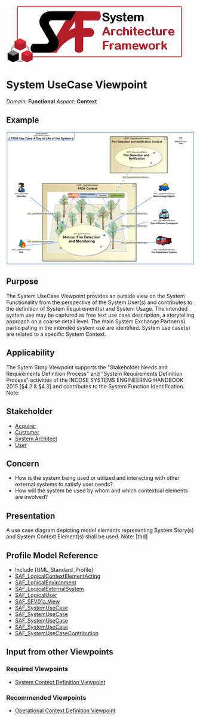 ![System Architecture Framework](../graphics/Logo_SAF.png)
# System UseCase Viewpoint
*Domain:* **Functional** *Aspect:* **Context**
## Example
![FFDS Use Case A Day in Life of the System](../diagrams/FFDS-Use-Case-A-Day-in-Life-of-the-System.svg)
## Purpose
The System UseCase Viewpoint provides an outside view on the System Functionality from the perspective of the System User(s) and contributes to the definition of System Requirement(s) and System Usage. The intended system use may be captured as free text use case description, a storytelling approach on a coarse detail level. The main System Exchange Partner(s) participating in the intended system use are identified. System use case(s) are related to a specific System Context.
## Applicability
The Sytem Story Viewpoint supports the "Stakeholder Needs and Requirements Definition Process" and "System Requirements Definition Process" activities of the INCOSE SYSTEMS ENGINEERING HANDBOOK 2015 [§4.2 & §4.3] and contributes to the System Function Identification.
Note:
## Stakeholder
* [Acquirer](../stakeholders.md#Acquirer)
* [Customer](../stakeholders.md#Customer)
* [System Architect](../stakeholders.md#System-Architect)
* [User](../stakeholders.md#User)
## Concern
* How is the system being used or utilized and interacting with other external systems to satisfy user needs?
* How will the system be used by whom and which contextual elements are involved?
## Presentation
A use case diagram depicting model elements representing System Story(s) and System Context Element(s) shall be used.
Note: [tbd]

## Profile Model Reference
* Include [UML_Standard_Profile]
* [SAF_LogicalContextElementActing](../stereotypes.md#SAF_LogicalContextElementActing)
* [SAF_LogicalEnvironment](../stereotypes.md#SAF_LogicalEnvironment)
* [SAF_LogicalExternalSystem](../stereotypes.md#SAF_LogicalExternalSystem)
* [SAF_LogicalUser](../stereotypes.md#SAF_LogicalUser)
* [SAF_SFV01a_View](../stereotypes.md#SAF_SFV01a_View)
* [SAF_SystemUseCase](../stereotypes.md#SAF_SystemUseCase)
* [SAF_SystemUseCase](../stereotypes.md#SAF_SystemUseCase)
* [SAF_SystemUseCase](../stereotypes.md#SAF_SystemUseCase)
* [SAF_SystemUseCase](../stereotypes.md#SAF_SystemUseCase)
* [SAF_SystemUseCaseContribution](../stereotypes.md#SAF_SystemUseCaseContribution)
## Input from other Viewpoints
### Required Viewpoints
* [System Context Definition Viewpoint](System-Context-Definition-Viewpoint.md)
### Recommended Viewpoints
* [Operational Context Definition Viewpoint](Operational-Context-Definition-Viewpoint.md)
